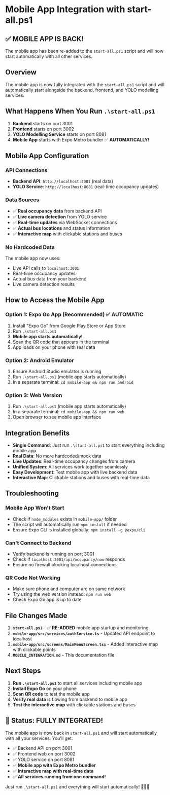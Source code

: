 # Mobile App Integration with start-all.ps1

## ✅ **MOBILE APP IS BACK!** 

The mobile app has been re-added to the `start-all.ps1` script and will now start automatically with all other services.

## Overview
The mobile app is now fully integrated with the `start-all.ps1` script and will automatically start alongside the backend, frontend, and YOLO modelling services.

## What Happens When You Run `.\start-all.ps1`

1. **Backend** starts on port 3001
2. **Frontend** starts on port 3002  
3. **YOLO Modelling Service** starts on port 8081
4. **Mobile App** starts with Expo Metro bundler ✅ **AUTOMATICALLY!**

## Mobile App Configuration

### API Connections
- **Backend API**: `http://localhost:3001` (real data)
- **YOLO Service**: `http://localhost:8081` (real-time occupancy updates)

### Data Sources
- ✅ **Real occupancy data** from backend API
- ✅ **Live camera detection** from YOLO service
- ✅ **Real-time updates** via WebSocket connections
- ✅ **Actual bus locations** and status information
- ✅ **Interactive map** with clickable stations and buses

### No Hardcoded Data
The mobile app now uses:
- Live API calls to `localhost:3001`
- Real-time occupancy updates
- Actual bus data from your backend
- Live camera detection results

## How to Access the Mobile App

### Option 1: Expo Go App (Recommended) ✅ **AUTOMATIC**
1. Install "Expo Go" from Google Play Store or App Store
2. Run `.\start-all.ps1` 
3. **Mobile app starts automatically!**
4. Scan the QR code that appears in the terminal
5. App loads on your phone with real data

### Option 2: Android Emulator
1. Ensure Android Studio emulator is running
2. Run `.\start-all.ps1` (mobile app starts automatically)
3. In a separate terminal: `cd mobile-app && npm run android`

### Option 3: Web Version
1. Run `.\start-all.ps1` (mobile app starts automatically)
2. In a separate terminal: `cd mobile-app && npm run web`
3. Open browser to see mobile app interface

## Integration Benefits

- **Single Command**: Just run `.\start-all.ps1` to start everything including mobile app
- **Real Data**: No more hardcoded/mock data
- **Live Updates**: Real-time occupancy changes from camera
- **Unified System**: All services work together seamlessly
- **Easy Development**: Test mobile app with live backend data
- **Interactive Map**: Clickable stations and buses with real-time data

## Troubleshooting

### Mobile App Won't Start
- Check if `node_modules` exists in `mobile-app/` folder
- The script will automatically run `npm install` if needed
- Ensure Expo CLI is installed globally: `npm install -g @expo/cli`

### Can't Connect to Backend
- Verify backend is running on port 3001
- Check if `localhost:3001/api/occupancy/now` responds
- Ensure no firewall blocking localhost connections

### QR Code Not Working
- Make sure phone and computer are on same network
- Try using the web version instead: `npm run web`
- Check Expo Go app is up to date

## File Changes Made

1. **`start-all.ps1`** - ✅ **RE-ADDED** mobile app startup and monitoring
2. **`mobile-app/src/services/authService.ts`** - Updated API endpoint to localhost
3. **`mobile-app/src/screens/MainMenuScreen.tsx`** - Added interactive map with clickable points
4. **`MOBILE_INTEGRATION.md`** - This documentation file

## Next Steps

1. **Run `.\start-all.ps1`** to start all services including mobile app
2. **Install Expo Go** on your phone
3. **Scan QR code** to test the mobile app
4. **Verify real data** is flowing from backend to mobile app
5. **Test the interactive map** with clickable stations and buses

## 🎉 **Status: FULLY INTEGRATED!**

The mobile app is now back in `start-all.ps1` and will start automatically with all your services. You'll get:
- ✅ Backend API on port 3001
- ✅ Frontend web on port 3002  
- ✅ YOLO service on port 8081
- ✅ **Mobile app with Expo Metro bundler**
- ✅ **Interactive map with real-time data**
- ✅ **All services running from one command!**

Just run `.\start-all.ps1` and everything will start automatically! 🚌📱✨
